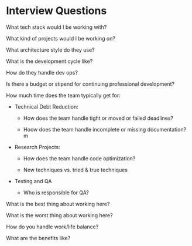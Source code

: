 Interview Questions
===========================================
What tech stack would I be working with?


What kind of projects would I be working on?


What architecture style do they use?


What is the development cycle like?


How do they handle dev ops?


Is there a budget or stipend for continuing professional development?


How much time does the team typically get for:
- Technical Debt Reduction:
    - How does the team handle tight or moved or failed deadlines?
    

    - Hoow does the team handle incomplete or missing documentation?
m

- Research Projects:
    - How does the team handle code optimization?


    - New techniques vs. tried & true techniques


- Testing and QA
    - Who is responsible for QA?


What is the best thing about working here?


What is the worst thing about working here?


How do you handle work/life balance?


What are the benefits like?


